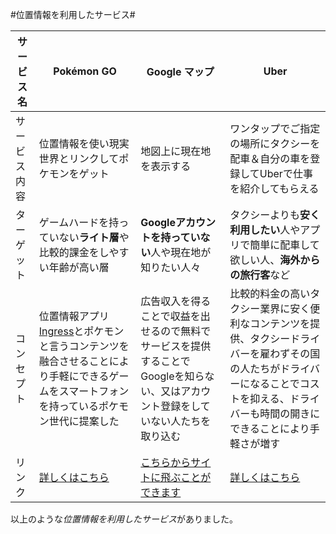 #位置情報を利用したサービス#

サービス名|**Pokémon GO**  |**Google マップ**|**Uber**|
-----------|------------ | -------------|-------------|
サービス内容|位置情報を使い現実世界とリンクしてポケモンをゲット|地図上に現在地を表示する|ワンタップでご指定の場所にタクシーを配車＆自分の車を登録してUberで仕事を紹介してもらえる|
ターゲット|ゲームハードを持っていない**ライト層**や比較的課金をしやすい年齢が高い層|**Googleアカウントを持っていない**人や現在地が知りたい人々|タクシーよりも**安く利用したい**人やアプリで簡単に配車して欲しい人、**海外からの旅行客**など|
コンセプト|位置情報アプリ[Ingress](https://www.ingress.com/intel)とポケモンと言うコンテンツを融合させることにより手軽にできるゲームをスマートフォンを持っているポケモン世代に提案した|広告収入を得ることで収益を出せるので無料でサービスを提供することでGoogleを知らない、又はアカウント登録をしていない人たちを取り込む|比較的料金の高いタクシー業界に安く便利なコンテンツを提供、タクシードライバーを雇わずその国の人たちがドライバーになることでコストを抑える、ドライバーも時間の開きにできることにより手軽さが増す|
リンク|[詳しくはこちら](http://www.pokemongo.jp/)|[こちらからサイトに飛ぶことができます](https://www.google.co.jp/maps)|[詳しくはこちら](https://www.uber.com/ja-JP/)


以上のような*位置情報を利用したサービス*がありました。
